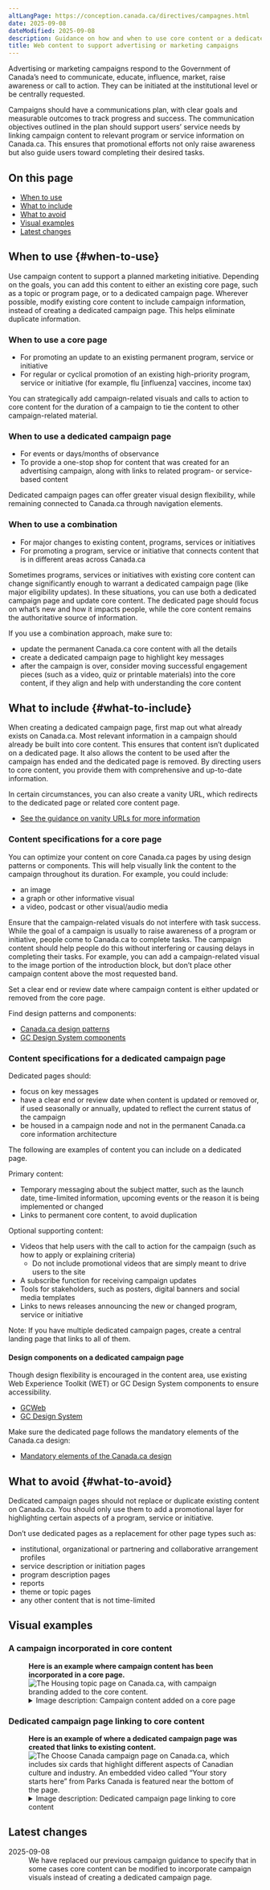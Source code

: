 ```yaml
---
altLangPage: https://conception.canada.ca/directives/campagnes.html
date: 2025-09-08
dateModified: 2025-09-08
description: Guidance on how and when to use core content or a dedicated page for a campaign.
title: Web content to support advertising or marketing campaigns
---
```


Advertising or marketing campaigns respond to the Government of Canada’s need to communicate, educate, influence, market, raise awareness or call to action. They can be initiated at the institutional level or be centrally requested.

Campaigns should have a communications plan, with clear goals and measurable outcomes to track progress and success. The communication objectives outlined in the plan should support users’ service needs by linking campaign content to relevant program or service information on Canada.ca. This ensures that promotional efforts not only raise awareness but also guide users toward completing their desired tasks.

## On this page

* [When to use](#when-to-use)
* [What to include](#what-to-include)
* [What to avoid](#what-to-avoid)
* [Visual examples](#visual-examples)
* [Latest changes](#latest-changes)

## When to use  {#when-to-use}

Use campaign content to support a planned marketing initiative. Depending on the goals, you can add this content to either an existing core page, such as a topic or program page, or to a dedicated campaign page. Wherever possible, modify existing core content to include campaign information, instead of creating a dedicated campaign page. This helps eliminate duplicate information.

### When to use a core page

* For promoting an update to an existing permanent program, service or initiative
* For regular or cyclical promotion of an existing high-priority program, service or initiative (for example, flu [influenza] vaccines, income tax)

You can strategically add campaign-related visuals and calls to action to core content for the duration of a campaign to tie the content to other campaign-related material.

### When to use a dedicated campaign page

* For events or days/months of observance
* To provide a one-stop shop for content that was created for an advertising campaign, along with links to related program- or service-based content

Dedicated campaign pages can offer greater visual design flexibility, while remaining connected to Canada.ca through navigation elements.

### When to use a combination

* For major changes to existing content, programs, services or initiatives
* For promoting a program, service or initiative that connects content that is in different areas across Canada.ca

Sometimes programs, services or initiatives with existing core content can change significantly enough to warrant a dedicated campaign page (like major eligibility updates). In these situations, you can use both a dedicated campaign page and update core content. The dedicated page should focus on what’s new and how it impacts people, while the core content remains the authoritative source of information.

If you use a combination approach, make sure to:

* update the permanent Canada.ca core content with all the details
* create a dedicated campaign page to highlight key messages
* after the campaign is over, consider moving successful engagement pieces (such as a video, quiz or printable materials) into the core content, if they align and help with understanding the core content

## What to include {#what-to-include}

When creating a dedicated campaign page, first map out what already exists on Canada.ca. Most relevant information in a campaign should already be built into core content. This ensures that content isn’t duplicated on a dedicated page. It also allows the content to be used after the campaign has ended and the dedicated page is removed. By directing users to core content, you provide them with comprehensive and up-to-date information.

In certain circumstances, you can also create a vanity URL, which redirects to the dedicated page or related core content page.

* [See the guidance on vanity URLs for more information](https://design.canada.ca/specifications/mandatory-elements/domains-urls.html#du3b)

### Content specifications for a core page

You can optimize your content on core Canada.ca pages by using design patterns or components. This will help visually link the content to the campaign throughout its duration. For example, you could include:

* an image
* a graph or other informative visual
* a video, podcast or other visual/audio media

Ensure that the campaign-related visuals do not interfere with task success. While the goal of a campaign is usually to raise awareness of a program or initiative, people come to Canada.ca to complete tasks. The campaign content should help people do this without interfering or causing delays in completing their tasks. For example, you can add a campaign-related visual to the image portion of the introduction block, but don’t place other campaign content above the most requested band.

Set a clear end or review date where campaign content is either updated or removed from the core page.

Find design patterns and components:

* [Canada.ca design patterns](https://design.canada.ca/pattern-library.html)
* [GC Design System components](https://design-system.alpha.canada.ca/en/components/)

### Content specifications for a dedicated campaign page

Dedicated pages should:

* focus on key messages
* have a clear end or review date when content is updated or removed or, if used seasonally or annually, updated to reflect the current status of the campaign
* be housed in a campaign node and not in the permanent Canada.ca core information architecture

The following are examples of content you can include on a dedicated page.

Primary content:

* Temporary messaging about the subject matter, such as the launch date, time-limited information, upcoming events or the reason it is being implemented or changed
* Links to permanent core content, to avoid duplication

Optional supporting content:

* Videos that help users with the call to action for the campaign (such as how to apply or explaining criteria)
  * Do not include promotional videos that are simply meant to drive users to the site
* A subscribe function for receiving campaign updates
* Tools for stakeholders, such as posters, digital banners and social media templates
* Links to news releases announcing the new or changed program, service or initiative

Note: If you have multiple dedicated campaign pages, create a central landing page that links to all of them.

#### Design components on a dedicated campaign page

Though design flexibility is encouraged in the content area, use existing Web Experience Toolkit (WET) or GC Design System components to ensure accessibility.

* [GCWeb](https://wet-boew.github.io/GCWeb/index-en.html)
* [GC Design System](https://design-system.alpha.canada.ca)

Make sure the dedicated page follows the mandatory elements of the Canada.ca design:

* [Mandatory elements of the Canada.ca design](https://design.canada.ca/specifications/mandatory-elements.html)

## What to avoid   {#what-to-avoid}

Dedicated campaign pages should not replace or duplicate existing content on Canada.ca. You should only use them to add a promotional layer for highlighting certain aspects of a program, service or initiative.

Don’t use dedicated pages as a replacement for other page types such as:

* institutional, organizational or partnering and collaborative arrangement profiles
* service description or initiation pages
* program description pages
* reports
* theme or topic pages
* any other content that is not time-limited

## Visual examples

### A campaign incorporated in core content

<div class="pattern-demo mrgn-tp-md mrgn-bttm-md">
  <figure class="mrgn-tp-md mrgn-bttm-lg">
    <figcaption><b>Here is an example where campaign content has been incorporated in a core page.</b></figcaption>
    <img src="./images/campaigns-image1.png" class="img-responsive" alt="The Housing topic page on Canada.ca, with campaign branding added to the core content.">
    <details>
      <summary class="wb-toggle" data-toggle="{ &quot;print&quot;: &quot;on&quot; }">Image description: Campaign content added on a core page</summary>
      <p>An image with the campaign branding was added to the image space in the introduction block in this mock-up of the Housing topic page. Campaign content was also added to the flexible space, which is the bottom portion of the page above the footer. The campaign content includes a video about affordable housing, as well as a description and image of Canada’s Housing Plan, with a link to download the plan.</p>
    </details>
  </figure>
</div>

### Dedicated campaign page linking to core content

<div class="pattern-demo mrgn-tp-md mrgn-bttm-md">
  <figure class="mrgn-tp-md mrgn-bttm-lg">
    <figcaption><b>Here is an example of where a dedicated campaign page was created that links to existing content.</b></figcaption>
    <img src="./images/campaigns-image2.png" class="img-responsive" alt="The Choose Canada campaign page on Canada.ca, which includes six cards that highlight different aspects of Canadian culture and industry. An embedded video called “Your story starts here” from Parks Canada is featured near the bottom of the page.">
    <details>
      <summary class="wb-toggle" data-toggle="{ &quot;print&quot;: &quot;on&quot; }">Image description: Dedicated campaign page linking to core content</summary>
      <p>Choose Canada is an example of a dedicated campaign page that links to six existing pages, which are a combination of core content and other campaigns. The content for each is highlighted in cards with images. It also includes a feature for Parks Canada, with a promotional video.</p>
    </details>
  </figure>
</div>

## Latest changes

<dl class="dl-horizontal">
  <dt><time>2025-09-08</time></dt>
  <dd>We have replaced our previous campaign guidance to specify that in some cases core content can be modified to incorporate campaign visuals instead of creating a dedicated campaign page.</dd>
</dl>
